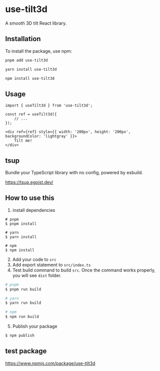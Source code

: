 # use-tilt3d
A smooth 3D tilt React library.

## Installation

To install the package, use npm:

```bash
pnpm add use-tilt3d

yarn install use-tilt3d

npm install use-tilt3d
```

## Usage

```tsx
import { useTilt3d } from 'use-tilt3d';

const ref = useTilt3d({
    // ...
});

<div ref={ref} style={{ width: '200px', height: '200px', backgroundColor: 'lightgray' }}>
    Tilt me!
</div>
```

## tsup
Bundle your TypeScript library with no config, powered by esbuild.

https://tsup.egoist.dev/

## How to use this
1. install dependencies
```
# pnpm
$ pnpm install

# yarn
$ yarn install

# npm
$ npm install
```
2. Add your code to `src`
3. Add export statement to `src/index.ts`
4. Test build command to build `src`.
Once the command works properly, you will see `dist` folder.

```zsh
# pnpm
$ pnpm run build

# yarn
$ yarn run build

# npm
$ npm run build
```
5. Publish your package

```zsh
$ npm publish
```


## test package
https://www.npmjs.com/package/use-tilt3d
